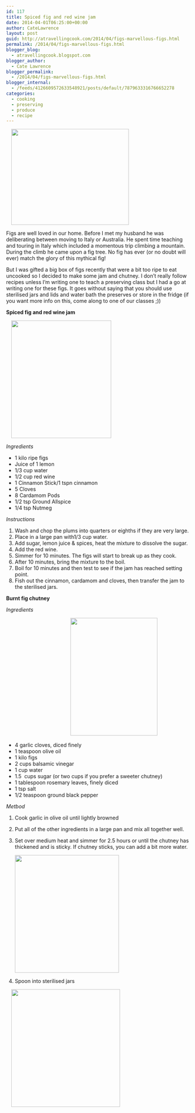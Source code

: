 ```yaml
---
id: 117
title: Spiced fig and red wine jam
date: 2014-04-01T06:25:00+00:00
author: CateLawrence
layout: post
guid: http://atravellingcook.com/2014/04/figs-marvellous-figs.html
permalink: /2014/04/figs-marvellous-figs.html
blogger_blog:
  - atravellingcook.blogspot.com
blogger_author:
  - Cate Lawrence
blogger_permalink:
  - /2014/04/figs-marvellous-figs.html
blogger_internal:
  - /feeds/4126609572633548921/posts/default/7879633316766652278
categories:
  - cooking
  - preserving
  - produce
  - recipe
---
```

<a style="margin-left: 1em; margin-right: 1em; text-align: center;" href="http://4.bp.blogspot.com/-80KxwITL7KY/UzpIvy1_FUI/AAAAAAAAIhE/jXM485XXNkI/s1600/figs.jpeg"><img src="http://4.bp.blogspot.com/-80KxwITL7KY/UzpIvy1_FUI/AAAAAAAAIhE/jXM485XXNkI/s1600/figs.jpeg" alt="" width="320" height="261" border="0" /></a>

Figs are well loved in our home. Before I met my husband he was deliberating between moving to Italy or Australia. He spent time teaching and touring in Italy which included a momentous trip climbing a mountain. During the climb he came upon a fig tree. No fig has ever (or no doubt will ever) match the glory of this mythical fig!

But I was gifted a big box of figs recently that were a bit too ripe to eat uncooked so I decided to make some jam and chutney. I don&#8217;t really follow recipes unless I&#8217;m writing one to teach a preserving class but I had a go at writing one for these figs. It goes without saying that you should use sterilised jars and lids and water bath the preserves or store in the fridge (if you want more info on this, come along to one of our classes ;)) 

**Spiced fig and red wine jam**

<a style="margin-left: 1em; margin-right: 1em; text-align: center;" href="http://4.bp.blogspot.com/-gEJtHAZBStQ/UzpNW1DyjdI/AAAAAAAAIhY/SfJHaVJgTDk/s1600/13532133044_19d6ce588b_z.jpg"><img src="http://4.bp.blogspot.com/-gEJtHAZBStQ/UzpNW1DyjdI/AAAAAAAAIhY/SfJHaVJgTDk/s1600/13532133044_19d6ce588b_z.jpg" alt="" width="272" height="320" border="0" /></a>

_Ingredients_

  * 1 kilo ripe figs
  * Juice of 1 lemon
  * 1/3 cup water
  * 1/2 cup red wine
  * 1 Cinnamon Stick/1 tspn cinnamon
  * 5 Cloves
  * 8 Cardamom Pods
  * 1/2 tsp Ground Allspice
  * 1/4 tsp Nutmeg


  <i>Instructions</i>





  1. Wash and chop the plums into quarters or eighths if they are very large.
  2. Place in a large pan with1/3 cup water.
  3. Add sugar, lemon juice & spices, heat the mixture to dissolve the sugar.
  4. Add the red wine.
  5. Simmer for 10 minutes. The figs will start to break up as they cook.
  6. After 10 minutes, bring the mixture to the boil.
  7. Boil for 10 minutes and then test to see if the jam has reached setting point.
  8. Fish out the cinnamon, cardamom and cloves, then transfer the jam to the sterilised jars.

**Burnt fig chutney**


  <i>Ingredients</i>



                                           <a style="margin-left: 1em; margin-right: 1em; text-align: center;" href="http://3.bp.blogspot.com/-K7oQzL4jPsE/UzpNY8_qDbI/AAAAAAAAIho/UfYUlHhE99o/s1600/13532138064_a7c5b40cf4_z.jpg"><img src="http://3.bp.blogspot.com/-K7oQzL4jPsE/UzpNY8_qDbI/AAAAAAAAIho/UfYUlHhE99o/s1600/13532138064_a7c5b40cf4_z.jpg" alt="" width="237" height="320" border="0" /></a>





  * 4 garlic cloves, diced finely
  * 1 teaspoon olive oil
  * 1 kilo figs
  * 2 cups balsamic vinegar
  * 1 cup water
  * 1.5  cups sugar (or two cups if you prefer a sweeter chutney)
  * 1 tablespoon rosemary leaves, finely diced
  * 1 tsp salt
  * 1/2 teaspoon ground black pepper


  <i>Metbod</i>





  1. Cook garlic in olive oil until lightly browned
  2. Put all of the other ingredients in a large pan and mix all together well.
  3. Set over medium heat and simmer for 2.5 hours or until the chutney has thickened and is sticky. If chutney sticks, you can add a bit more water. 
    
    
    
      <a  href="http://3.bp.blogspot.com/-HvhHsZAURQo/UzpNW1GLFFI/AAAAAAAAIhc/PDPN7aHCRS4/s1600/13532124844_39550e08f8_z.jpg"><img src="http://3.bp.blogspot.com/-HvhHsZAURQo/UzpNW1GLFFI/AAAAAAAAIhc/PDPN7aHCRS4/s1600/13532124844_39550e08f8_z.jpg" alt="" width="283" height="320" border="0" /></a>
    

  4. Spoon into sterilised jars

<a style="margin-left: 1em; margin-right: 1em; text-align: center;" href="http://2.bp.blogspot.com/-s3QZ6_aPssM/UzpNWHRfP8I/AAAAAAAAIhQ/TBgohhsUWP4/s1600/13531882433_325183172a_z.jpg"><img src="http://2.bp.blogspot.com/-s3QZ6_aPssM/UzpNWHRfP8I/AAAAAAAAIhQ/TBgohhsUWP4/s1600/13531882433_325183172a_z.jpg" alt="" width="296" height="320" border="0" /></a>